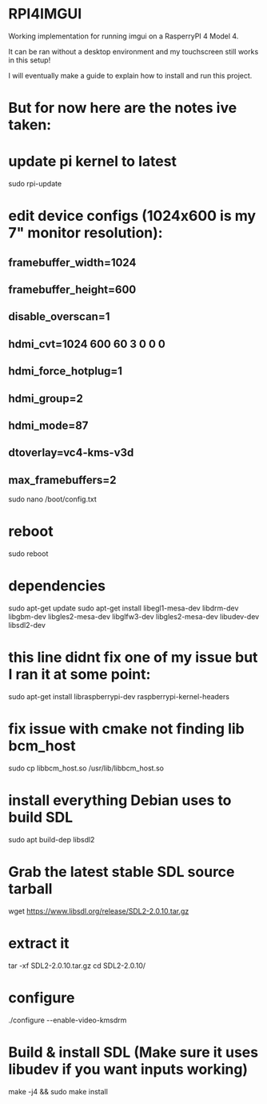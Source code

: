 # RPI4IMGUI
Working implementation for running imgui on a RasperryPI 4 Model 4.

It can be ran without a desktop environment and my touchscreen still works in this setup!

I will eventually make a guide to explain how to install and run this project.

# But for now here are the notes ive taken:

# update pi kernel to latest
sudo rpi-update
# edit device configs (1024x600 is my 7" monitor resolution):
## framebuffer_width=1024
## framebuffer_height=600
## disable_overscan=1
## hdmi_cvt=1024 600 60 3 0 0 0
## hdmi_force_hotplug=1
## hdmi_group=2
## hdmi_mode=87
## dtoverlay=vc4-kms-v3d
## max_framebuffers=2
sudo nano /boot/config.txt

# reboot
sudo reboot

# dependencies
sudo apt-get update
sudo apt-get install libegl1-mesa-dev libdrm-dev libgbm-dev libgles2-mesa-dev libglfw3-dev libgles2-mesa-dev libudev-dev libsdl2-dev
# this line didnt fix one of my issue but I ran it at some point: 
sudo apt-get install libraspberrypi-dev raspberrypi-kernel-headers
# fix issue with cmake not finding lib bcm_host
sudo cp libbcm_host.so /usr/lib/libbcm_host.so

# install everything Debian uses to build SDL
sudo apt build-dep libsdl2
# Grab the latest stable SDL source tarball 
wget https://www.libsdl.org/release/SDL2-2.0.10.tar.gz
# extract it
tar -xf SDL2-2.0.10.tar.gz
cd SDL2-2.0.10/
# configure
./configure --enable-video-kmsdrm
# Build & install SDL (Make sure it uses libudev if you want inputs working)
make -j4 && sudo make install

